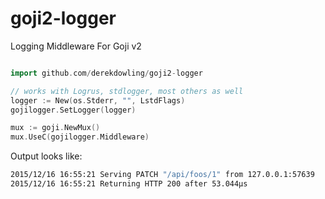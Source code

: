 # goji2-logger

Logging Middleware For Goji v2

```go

import github.com/derekdowling/goji2-logger

// works with Logrus, stdlogger, most others as well
logger := New(os.Stderr, "", LstdFlags)
gojilogger.SetLogger(logger)

mux := goji.NewMux()
mux.UseC(gojilogger.Middleware)
```

Output looks like:

```bash
2015/12/16 16:55:21 Serving PATCH "/api/foos/1" from 127.0.0.1:57639
2015/12/16 16:55:21 Returning HTTP 200 after 53.044µs
```
